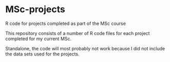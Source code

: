 # MSc-projects
R code for projects completed as part of the MSc course

This repository consists of a number of R code files for each project completed for my current MSc.

Standalone, the code will most probably not work because I did not include the data sets used for the projects.

